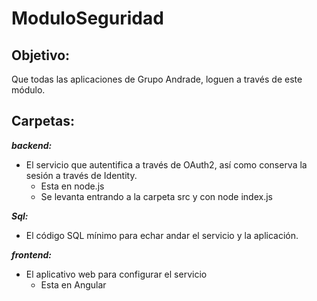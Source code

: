 # ModuloSeguridad

## Objetivo:

Que todas las aplicaciones de Grupo Andrade, loguen a través de este módulo.

## Carpetas:

***backend:***
- El servicio que autentifica a través de OAuth2, así como conserva la sesión a través de Identity.
    - Esta en node.js
    - Se levanta entrando a la carpeta src y con node index.js

***Sql:***
- El código SQL mínimo para echar andar el servicio y la aplicación.


***frontend:***
- El aplicativo web para configurar el servicio
    - Esta en Angular 
    

